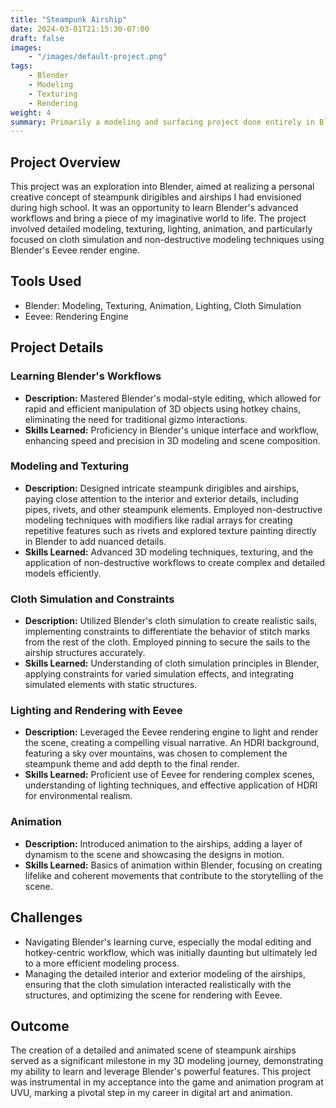 ```yaml
---
title: "Steampunk Airship"
date: 2024-03-01T21:15:30-07:00
draft: false
images:
    - "/images/default-project.png"
tags:
    - Blender
    - Modeling
    - Texturing
    - Rendering
weight: 4
summary: Primarily a modeling and surfacing project done entirely in Blender in order to learn blender. It's a fun steampunk airship of my own design.
---
```


## Project Overview
This project was an exploration into Blender, aimed at realizing a personal creative concept of steampunk dirigibles and airships I had envisioned during high school. It was an opportunity to learn Blender's advanced workflows and bring a piece of my imaginative world to life. The project involved detailed modeling, texturing, lighting, animation, and particularly focused on cloth simulation and non-destructive modeling techniques using Blender's Eevee render engine.

## Tools Used
- Blender: Modeling, Texturing, Animation, Lighting, Cloth Simulation
- Eevee: Rendering Engine

## Project Details

### Learning Blender's Workflows
- **Description:** Mastered Blender's modal-style editing, which allowed for rapid and efficient manipulation of 3D objects using hotkey chains, eliminating the need for traditional gizmo interactions.
- **Skills Learned:** Proficiency in Blender's unique interface and workflow, enhancing speed and precision in 3D modeling and scene composition.

### Modeling and Texturing
- **Description:** Designed intricate steampunk dirigibles and airships, paying close attention to the interior and exterior details, including pipes, rivets, and other steampunk elements. Employed non-destructive modeling techniques with modifiers like radial arrays for creating repetitive features such as rivets and explored texture painting directly in Blender to add nuanced details.
- **Skills Learned:** Advanced 3D modeling techniques, texturing, and the application of non-destructive workflows to create complex and detailed models efficiently.

### Cloth Simulation and Constraints
- **Description:** Utilized Blender's cloth simulation to create realistic sails, implementing constraints to differentiate the behavior of stitch marks from the rest of the cloth. Employed pinning to secure the sails to the airship structures accurately.
- **Skills Learned:** Understanding of cloth simulation principles in Blender, applying constraints for varied simulation effects, and integrating simulated elements with static structures.

### Lighting and Rendering with Eevee
- **Description:** Leveraged the Eevee rendering engine to light and render the scene, creating a compelling visual narrative. An HDRI background, featuring a sky over mountains, was chosen to complement the steampunk theme and add depth to the final render.
- **Skills Learned:** Proficient use of Eevee for rendering complex scenes, understanding of lighting techniques, and effective application of HDRI for environmental realism.

### Animation
- **Description:** Introduced animation to the airships, adding a layer of dynamism to the scene and showcasing the designs in motion.
- **Skills Learned:** Basics of animation within Blender, focusing on creating lifelike and coherent movements that contribute to the storytelling of the scene.

## Challenges
- Navigating Blender's learning curve, especially the modal editing and hotkey-centric workflow, which was initially daunting but ultimately led to a more efficient modeling process.
- Managing the detailed interior and exterior modeling of the airships, ensuring that the cloth simulation interacted realistically with the structures, and optimizing the scene for rendering with Eevee.

## Outcome
The creation of a detailed and animated scene of steampunk airships served as a significant milestone in my 3D modeling journey, demonstrating my ability to learn and leverage Blender's powerful features. This project was instrumental in my acceptance into the game and animation program at UVU, marking a pivotal step in my career in digital art and animation.
